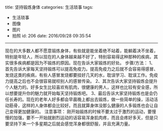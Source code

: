 title: 坚持锻炼身体
categories: 生活琐事
tags: 
  - 生活琐事
  - 图像
  - 图片
  - 拍照
id: 206
date: 2016/09/28 09:35:54 
---
 现在的大多数人都不愿意锻炼身体，有些就是能坐着绝不站着，能躺着决不坐着，特别是年轻人，所以现在的人身体越来越不好了，特别容易得这种那种的疾病，其实很多疾病都是因为不锻炼的原因。现在告诉大家锻炼的好处。
步骤/方法：
1、首先告诉大家每天坚持锻炼可以提高免疫力。提高免疫力之后就不会容易得感冒、发烧这类的疾病，有些人感冒发烧都要挂好几天的水，耽误学习、耽误工作。免疫力提高之后也不会很容易就呗别人的感冒传染。
2、其次告诉大家坚持锻炼会提升个人魅力的。好多女生比较喜欢有肌肉，很健康的男人，这样也比较有安全感，所以想要提升你的魅力就开始每天坚持锻炼吧。
3、最后告诉大家坚持锻炼也是会仍任长寿的。现在的老年人好多都会早晨晚上都出去锻炼，做一些简单的操，活动活动筋骨，这样的人身体都会比较好。而且就算身体没那么健康的人多锻炼也会让自己变得更加健康的。
注意事项：
   刚开始锻炼的时候不要太过于激烈的运动，要慢慢的加强，要不一开始就剧烈运动的话容易浑身肌肉疼，而且会疼好多天，但是只要坚持下来一个多星期之后就会感觉浑身都很舒服，并且充满力量。

<!--more-->



